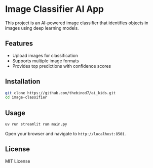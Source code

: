 # Image Classifier AI App

This project is an AI-powered image classifier that identifies objects in images using deep learning models.

## Features

-   Upload images for classification
-   Supports multiple image formats
-   Provides top predictions with confidence scores

## Installation

```bash
git clone https://github.com/thebinod7/ai_kids.git
cd image-classifier
```

## Usage

```bash
uv run streamlit run main.py
```

Open your browser and navigate to `http://localhost:8501`.

## License

MIT License
